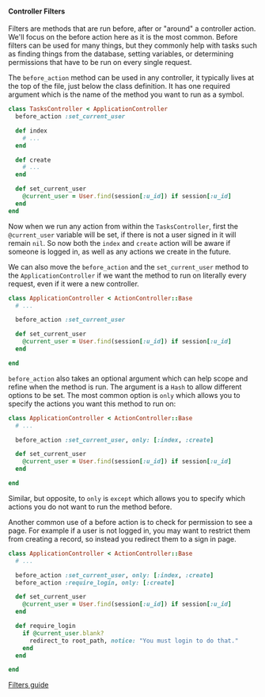 #### Controller Filters

Filters are methods that are run before, after or "around" a controller action. We'll focus on the before action here as it is the most common. Before filters can be used for many things, but they commonly help with tasks such as finding things from the database, setting variables, or determining permissions that have to be run on every single request.

The `before_action` method can be used in any controller, it typically lives at the top of the file, just below the class definition. It has one required argument which is the name of the method you want to run as a symbol.

```rb
class TasksController < ApplicationController
  before_action :set_current_user

  def index
    # ...
  end

  def create
    # ...
  end

  def set_current_user
    @current_user = User.find(session[:u_id]) if session[:u_id]
  end
end
```

Now when we run any action from within the `TasksController`, first the `@current_user` variable will be set, if there is not a user signed in it will remain `nil`. So now both the `index` and `create` action will be aware if someone is logged in, as well as any actions we create in the future.


We can also move the `before_action` and the `set_current_user` method to the `ApplicationController` if we want the method to run on literally every request, even if it were a new controller.

```rb
class ApplicationController < ActionController::Base
  # ...

  before_action :set_current_user

  def set_current_user
    @current_user = User.find(session[:u_id]) if session[:u_id]
  end

end
```

`before_action` also takes an optional argument which can help scope and refine when the method is run. The argument is a `Hash` to allow different options to be set. The most common option is `only` which allows you to specify the actions you want this method to run on:

```rb
class ApplicationController < ActionController::Base
  # ...

  before_action :set_current_user, only: [:index, :create]

  def set_current_user
    @current_user = User.find(session[:u_id]) if session[:u_id]
  end

end
```

Similar, but opposite, to `only` is `except` which allows you to specify which actions you do not want to run the method before.

Another common use of a before action is to check for permission to see a page. For example if a user is not logged in, you may want to restrict them from creating a record, so instead you redirect them to a sign in page.

```rb
class ApplicationController < ActionController::Base
  # ...

  before_action :set_current_user, only: [:index, :create]
  before_action :require_login, only: [:create]

  def set_current_user
    @current_user = User.find(session[:u_id]) if session[:u_id]
  end

  def require_login
    if @current_user.blank?
      redirect_to root_path, notice: "You must login to do that."
    end
  end

end
```

[Filters guide](http://guides.rubyonrails.org/action_controller_overview.html#filters)
